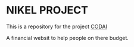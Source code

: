 # NIKEL PROJECT

This is a repository for the project [CODAI](https://plataforma.growdev.com.br/curso/codai)

A financial websit to help people  on there budget.



